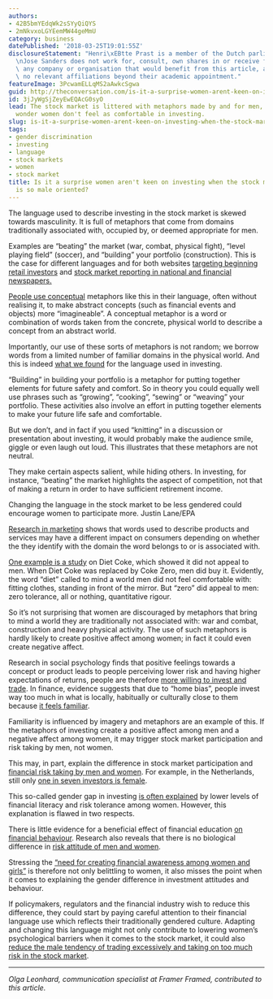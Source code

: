 ```yaml
---
authors:
- 42B5bmYEdqWk2sSYyQiQYS
- 2mNkvxoLGYEemMW44geMmU
category: business
datePublished: '2018-03-25T19:01:55Z'
disclosureStatement: "Henri\xEBtte Prast is a member of the Dutch parliament (senate).\n\
  \nJose Sanders does not work for, consult, own shares in or receive funding from\
  \ any company or organisation that would benefit from this article, and has disclosed\
  \ no relevant affiliations beyond their academic appointment."
featureImage: 3PcwamELLqMS2aAwkcSgwa
guid: http://theconversation.com/is-it-a-surprise-women-arent-keen-on-investing-when-the-stock-market-language-is-so-male-oriented-93578
id: 3jJyWgSjZeyEwEQAcG0syO
lead: The stock market is littered with metaphors made by and for men, so it's no
  wonder women don't feel as comfortable in investing.
slug: is-it-a-surprise-women-arent-keen-on-investing-when-the-stock-market-language-is-so-male-oriented
tags:
- gender discrimination
- investing
- language
- stock markets
- women
- stock market
title: Is it a surprise women aren't keen on investing when the stock market language
  is so male oriented?
---
```

The language used to describe investing in the stock market is skewed towards masculinity. It is full of metaphors that come from domains traditionally associated with, occupied by, or deemed appropriate for men.

Examples are “beating” the market (war, combat, physical fight), “level playing field” (soccer), and “building” your portfolio (construction). This is the case for different languages and for both websites [targeting beginning retail investors](https://ideas.repec.org/p/crp/wpaper/140.html) and [stock market reporting in national and financial newspapers.](https://iris.unito.it/handle/2318/1658422#.WrSKI4jwZPY)

[People use conceptual](https://books.google.com.au/books?hl=en&lr=&id=r6nOYYtxzUoC&oi=fnd&pg=PR7&dq=Lakoff,+G.+and+M.+Johnson+\(1980\),+Metaphors+We+Live+By,+Chicago:+University+of+Chicago+Press&ots=Lns4go6t51&sig=Mwu_mc2ltQ9794hiyct4VwYHlHc#v=onepage&q&f=false) metaphors like this in their language, often without realising it, to make abstract concepts (such as financial events and objects) more “imagineable”. A conceptual metaphor is a word or combination of words taken from the concrete, physical world to describe a concept from an abstract world.


Importantly, our use of these sorts of metaphors is not random; we borrow words from a limited number of familiar domains in the physical world. And this is indeed [what we found](https://iris.unito.it/handle/2318/1658422#.WrSKI4jwZPY) for the language used in investing. 

“Building” in building your portfolio is a metaphor for putting together elements for future safety and comfort. So in theory you could equally well use phrases such as “growing”, “cooking”, “sewing” or “weaving” your portfolio. These activities also involve an effort in putting together elements to make your future life safe and comfortable.

But we don’t, and in fact if you used “knitting” in a discussion or presentation about investing, it would probably make the audience smile, giggle or even laugh out loud. This illustrates that these metaphors are not neutral. 

They make certain aspects salient, while hiding others. In investing, for instance, “beating” the market highlights the aspect of competition, not that of making a return in order to have sufficient retirement income.

Changing the language in the stock market to be less gendered could encourage women to participate more. Justin Lane/EPA

[Research in marketing](https://www.sciencedirect.com/science/article/abs/pii/S016781161200064X) shows that words used to describe products and services may have a different impact on consumers depending on whether the they identify with the domain the word belongs to or is associated with. 

[One example is a study](https://www.sciencedirect.com/science/article/pii/S016781161200064X) on Diet Coke, which showed it did not appeal to men. When Diet Coke was replaced by Coke Zero, men did buy it. Evidently, the word “diet” called to mind a world men did not feel comfortable with: fitting clothes, standing in front of the mirror. But “zero” did appeal to men: zero tolerance, all or nothing, quantitative rigour.

So it’s not surprising that women are discouraged by metaphors that bring to mind a world they are traditionally not associated with: war and combat, construction and heavy physical activity. The use of such metaphors is hardly likely to create positive affect among women; in fact it could even create negative affect.

Research in social psychology finds that positive feelings towards a concept or product leads to people perceiving lower risk and having higher expectations of returns, people are therefore [more willing to invest and trade](https://onlinelibrary.wiley.com/doi/abs/10.1111/j.1539-6924.1994.tb00080.x). In finance, evidence suggests that due to “home bias”, people invest way too much in what is locally, habitually or culturally close to them because [it feels familiar](https://academic.oup.com/rfs/article-abstract/14/3/659/1577165;%20https://onlinelibrary.wiley.com/doi/abs/10.1111/j.1540-%0A6261.1987.tb04565.x). 

Familiarity is influenced by imagery and metaphors are an example of this. If the metaphors of investing create a positive affect among men and a negative affect among women, it may trigger stock market participation and risk taking by men, not women. 

This may, in part, explain the difference in stock market participation and [financial risk taking by men and women](https://www.sciencedirect.com/science/article/pii/S0165176515004115). For example, in the Netherlands, still only [one in seven investors is female](https://www.binck.nl/docs/librariesprovider9/binck-newsroom/turbomoeders-blijven-schaars-vr1205.pdf).

This so-called gender gap in investing [is often explained](https://www.oecd.org/daf/fin/financial-education/G20-Women-Girls-Fin-Ed-Policy-Guidance-2013.pdf) by lower levels of financial literacy and risk tolerance among women. However, this explanation is flawed in two respects. 

There is little evidence for a beneficial effect of financial education [on financial behaviour](http://scholarship.law.upenn.edu/cgi/viewcontent.cgi?article=1196&amp=&context=faculty_scholarship&amp=&sei-redir=1&referer=https%253A%252F%252Fscholar.google.com.au%252Fscholar%253Fhl%253Den%2526as_sdt%253D0%25252C5%2526q%253Dwillis%252B2009%252Bfinancial%2526btnG%253D#search=%22willis%202009%20financial%22%20;%20https://www.researchgate.net/profile/Daniel_Fernandes6/publication/259763070_Financial_Literacy_Financial_Education_and_Downstream_Financial_Behaviors/links/54ad6dc30cf2213c5fe3f890/Financial-Literacy-Financial-Education-and-Downstream-Financial-Behaviors.pdf). Research also reveals that there is no biological difference in [risk attitude of men and women](https://papers.ssrn.com/sol3/papers.cfm?abstract_id=2265502).


Stressing the [“need for creating financial awareness among women and girls”](https://www.oecd.org/daf/fin/financial-education/G20-Women-Girls-Fin-Ed-Policy-Guidance-2013.pdf) is therefore not only belittling to women, it also misses the point when it comes to explaining the gender difference in investment attitudes and behaviour. 

If policymakers, regulators and the financial industry wish to reduce this difference, they could start by paying careful attention to their financial language use which reflects their traditionally gendered culture. Adapting and changing this language might not only contribute to lowering women’s psychological barriers when it comes to the stock market, it could also [reduce the male tendency of trading excessively and taking on too much risk in the stock market](https://academic.oup.com/qje/article-abstract/116/1/261/1939000).

* * *

_Olga Leonhard, communication specialist at Framer Framed, contributed to this article._